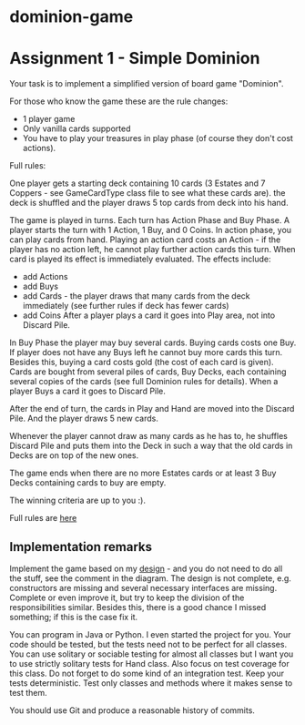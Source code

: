 # dominion-game
# Assignment 1 - Simple Dominion

Your task is to implement a simplified version of board game "Dominion".

For those who know the game these are the rule changes:
- 1 player game
- Only vanilla cards supported
- You have to play your treasures in play phase (of course they don't cost actions).

Full rules:

One player gets a starting deck containing 10 cards (3 Estates and 7 Coppers - see GameCardType class file to see what these cards are). the deck is shuffled and the player draws 5 top cards from deck into his hand.

The game is played in turns. Each turn has Action Phase and Buy Phase. A player starts the turn with 1 Action, 1 Buy, and 0 Coins. In action phase, you can play cards from hand. Playing an action card costs an Action - if the player has no action left, he cannot play further action cards this turn. When card is played its effect is immediately evaluated. The effects include:
- add Actions
- add Buys
- add Cards - the player draws that many cards from the deck immediately (see further rules if deck has fewer cards)
- add Coins
After a player plays a card it goes into Play area, not into Discard Pile.

In Buy Phase the player may buy several cards. Buying cards costs one Buy. If player does not have any Buys left he cannot buy more cards this turn. Besides this, buying a card costs gold (the cost of each card is given). Cards are bought from several piles of cards, Buy Decks, each containing several copies of the cards (see full Dominion rules for details). When a player Buys a card it goes to Discard Pile.

After the end of turn, the cards in Play and Hand are moved into the Discard Pile. And the player draws 5 new cards.

Whenever the player cannot draw as many cards as he has to, he shuffles Discard Pile and puts them into the Deck in such a way that the old cards in Decks are on top of the new ones.

The game ends when there are no more Estates cards or at least 3 Buy Decks containing cards to buy are empty.

The winning criteria are up to you :).

Full rules are [here](https://www.riograndegames.com/wp-content/uploads/2016/09/Dominion-2nd-Edition-Rules.pdf)


## Implementation remarks

Implement the game based on my [design](du1.pdf) - and you do not need to do all the stuff, see the comment in the diagram. The design is not complete, e.g. constructors are missing and several necessary interfaces are missing. Complete or even improve it, but try to keep the division of the responsibilities similar. Besides this, there is a good chance I missed something; if this is the case fix it.

You can program in Java or Python. I even started the project for you. Your code should be tested, but the tests need not to be perfect for all classes. You can use solitary or sociable testing for almost all classes but I want you to use strictly solitary tests for Hand class. Also focus on test coverage for this class. Do not forget to do some kind of an integration test. Keep your tests deterministic. Test only classes and methods where it makes sense to test them.

You should use Git and produce a reasonable history of commits. 
